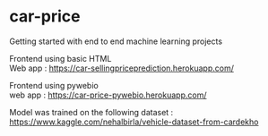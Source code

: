 # car-price
Getting started with end to end machine learning projects

Frontend using basic HTML                                
Web app : https://car-sellingpriceprediction.herokuapp.com/

Frontend using pywebio                                       
web app : https://car-price-pywebio.herokuapp.com/
 
Model was trained on the following dataset : https://www.kaggle.com/nehalbirla/vehicle-dataset-from-cardekho
